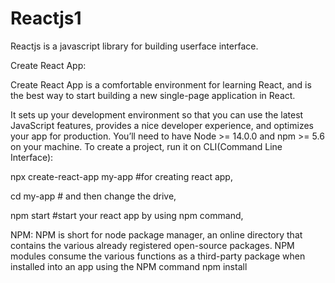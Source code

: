 # Reactjs1
Reactjs is a javascript library  for building userface interface.



Create React App:


Create React App is a comfortable environment for learning React, and is the best way to start building a new single-page application in React.


It sets up your development environment so that you can use the latest JavaScript features, provides a nice developer experience, and optimizes your app for production. You’ll need to have Node >= 14.0.0 and npm >= 5.6 on your machine. To create a project, run it on CLI(Command Line Interface):



npx create-react-app my-app #for creating react app,


cd my-app # and then change the drive,


npm start #start your react app by using npm command,


NPM:
NPM is short for node package manager, an online directory that contains the various already registered open-source packages. NPM modules consume the various functions as a third-party package when installed into an app using the NPM command npm install 
